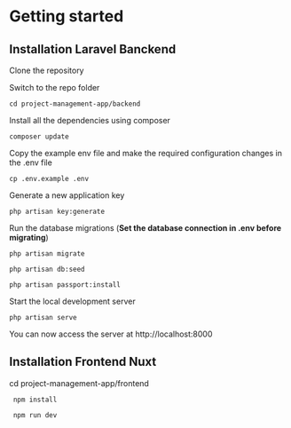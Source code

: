 # Getting started

## Installation Laravel Banckend



Clone the repository

Switch to the repo folder

    cd project-management-app/backend

Install all the dependencies using composer

    composer update

Copy the example env file and make the required configuration changes in the .env file

    cp .env.example .env

Generate a new application key

    php artisan key:generate


Run the database migrations (**Set the database connection in .env before migrating**)

    php artisan migrate
    
    php artisan db:seed
    
    php artisan passport:install

Start the local development server

    php artisan serve

You can now access the server at http://localhost:8000

## Installation Frontend Nuxt 

cd project-management-app/frontend

     npm install

     npm run dev


